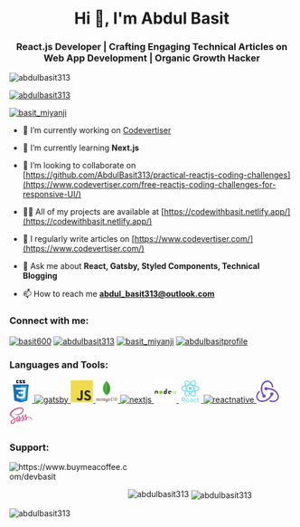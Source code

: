 <h1 align="center">Hi 👋, I'm Abdul Basit</h1>
<h3 align="center">React.js Developer | Crafting Engaging Technical Articles on Web App Development | Organic Growth Hacker</h3>

<p align="left"> <img src="https://komarev.com/ghpvc/?username=abdulbasit313&label=Profile%20views&color=0e75b6&style=flat" alt="abdulbasit313" /> </p>

<p align="left"> <a href="https://github.com/ryo-ma/github-profile-trophy"><img src="https://github-profile-trophy.vercel.app/?username=abdulbasit313" alt="abdulbasit313" /></a> </p>

<p align="left"> <a href="https://twitter.com/basit_miyanji" target="blank"><img src="https://img.shields.io/twitter/follow/basit_miyanji?logo=twitter&style=for-the-badge" alt="basit_miyanji" /></a> </p>

- 🔭 I’m currently working on [Codevertiser](https://www.codevertiser.com/)

- 🌱 I’m currently learning **Next.js**

- 👯 I’m looking to collaborate on [https://github.com/AbdulBasit313/practical-reactjs-coding-challenges](https://www.codevertiser.com/free-reactjs-coding-challenges-for-responsive-UI/)

- 👨‍💻 All of my projects are available at [https://codewithbasit.netlify.app/](https://codewithbasit.netlify.app/)

- 📝 I regularly write articles on [https://www.codevertiser.com/](https://www.codevertiser.com/)

- 💬 Ask me about **React, Gatsby, Styled Components, Technical Blogging**

- 📫 How to reach me **abdul_basit313@outlook.com**

<h3 align="left">Connect with me:</h3>
<p align="left">
<a href="https://codepen.io/basit600" target="blank"><img align="center" src="https://raw.githubusercontent.com/rahuldkjain/github-profile-readme-generator/master/src/images/icons/Social/codepen.svg" alt="basit600" height="30" width="40" /></a>
<a href="https://dev.to/abdulbasit313" target="blank"><img align="center" src="https://raw.githubusercontent.com/rahuldkjain/github-profile-readme-generator/master/src/images/icons/Social/devto.svg" alt="abdulbasit313" height="30" width="40" /></a>
<a href="https://twitter.com/basit_miyanji" target="blank"><img align="center" src="https://raw.githubusercontent.com/rahuldkjain/github-profile-readme-generator/master/src/images/icons/Social/twitter.svg" alt="basit_miyanji" height="30" width="40" /></a>
<a href="https://linkedin.com/in/abdulbasitprofile" target="blank"><img align="center" src="https://raw.githubusercontent.com/rahuldkjain/github-profile-readme-generator/master/src/images/icons/Social/linked-in-alt.svg" alt="abdulbasitprofile" height="30" width="40" /></a>
</p>

<h3 align="left">Languages and Tools:</h3>
<p align="left"> <a href="https://www.w3schools.com/css/" target="_blank" rel="noreferrer"> <img src="https://raw.githubusercontent.com/devicons/devicon/master/icons/css3/css3-original-wordmark.svg" alt="css3" width="40" height="40"/> </a> <a href="https://www.gatsbyjs.com/" target="_blank" rel="noreferrer"> <img src="https://www.vectorlogo.zone/logos/gatsbyjs/gatsbyjs-icon.svg" alt="gatsby" width="40" height="40"/> </a> <a href="https://developer.mozilla.org/en-US/docs/Web/JavaScript" target="_blank" rel="noreferrer"> <img src="https://raw.githubusercontent.com/devicons/devicon/master/icons/javascript/javascript-original.svg" alt="javascript" width="40" height="40"/> </a> <a href="https://www.mongodb.com/" target="_blank" rel="noreferrer"> <img src="https://raw.githubusercontent.com/devicons/devicon/master/icons/mongodb/mongodb-original-wordmark.svg" alt="mongodb" width="40" height="40"/> </a> <a href="https://nextjs.org/" target="_blank" rel="noreferrer"> <img src="https://cdn.worldvectorlogo.com/logos/nextjs-2.svg" alt="nextjs" width="40" height="40"/> </a> <a href="https://nodejs.org" target="_blank" rel="noreferrer"> <img src="https://raw.githubusercontent.com/devicons/devicon/master/icons/nodejs/nodejs-original-wordmark.svg" alt="nodejs" width="40" height="40"/> </a> <a href="https://reactjs.org/" target="_blank" rel="noreferrer"> <img src="https://raw.githubusercontent.com/devicons/devicon/master/icons/react/react-original-wordmark.svg" alt="react" width="40" height="40"/> </a> <a href="https://reactnative.dev/" target="_blank" rel="noreferrer"> <img src="https://reactnative.dev/img/header_logo.svg" alt="reactnative" width="40" height="40"/> </a> <a href="https://redux.js.org" target="_blank" rel="noreferrer"> <img src="https://raw.githubusercontent.com/devicons/devicon/master/icons/redux/redux-original.svg" alt="redux" width="40" height="40"/> </a> <a href="https://sass-lang.com" target="_blank" rel="noreferrer"> <img src="https://raw.githubusercontent.com/devicons/devicon/master/icons/sass/sass-original.svg" alt="sass" width="40" height="40"/> </a> </p>

<h3 align="left">Support:</h3>
<p><a href="https://www.buymeacoffee.com/https://www.buymeacoffee.com/devbasit"> <img align="left" src="https://cdn.buymeacoffee.com/buttons/v2/default-yellow.png" height="50" width="210" alt="https://www.buymeacoffee.com/devbasit" /></a></p><br><br>

<p><img align="left" src="https://github-readme-stats.vercel.app/api/top-langs?username=abdulbasit313&show_icons=true&locale=en&layout=compact" alt="abdulbasit313" /></p>

<p>&nbsp;<img align="center" src="https://github-readme-stats.vercel.app/api?username=abdulbasit313&show_icons=true&locale=en" alt="abdulbasit313" /></p>

<p><img align="center" src="https://github-readme-streak-stats.herokuapp.com/?user=abdulbasit313&" alt="abdulbasit313" /></p>
